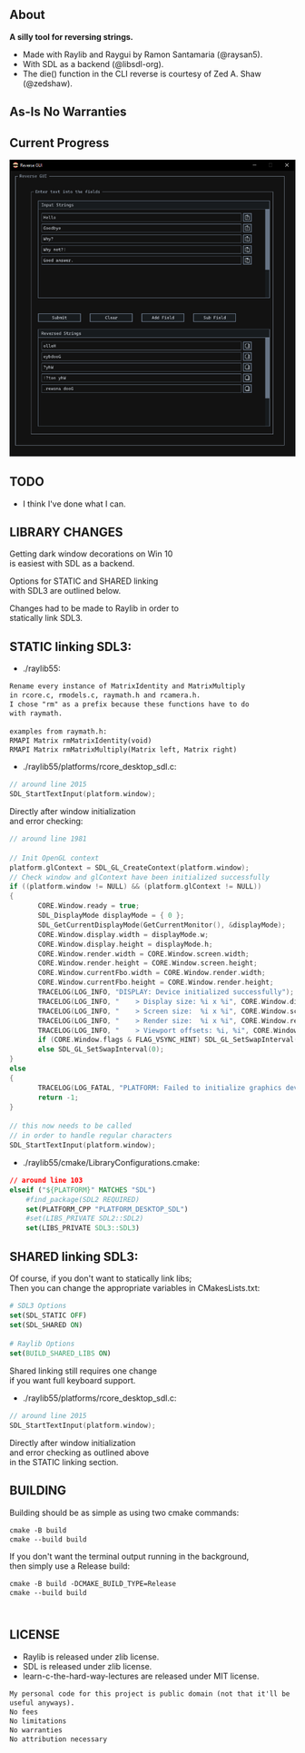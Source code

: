 About
-----
**A silly tool for reversing strings.**

- Made with Raylib and Raygui by Ramon Santamaria (@raysan5).
- With SDL as a backend (@libsdl-org).
- The die() function in the CLI reverse is courtesy of Zed A. Shaw (@zedshaw).

## As-Is No Warranties

Current Progress
-----------------  
![Looking pretty good so far](ReverseGUI.jpg)

TODO
-----
- I think I've done what I can.

LIBRARY CHANGES
---------------
Getting dark window decorations on Win 10\
is easiest with SDL as a backend.

Options for STATIC and SHARED linking\
with SDL3 are outlined below.

Changes had to be made to Raylib in order to\
statically link SDL3.

## STATIC linking SDL3:

- ./raylib55:
```
Rename every instance of MatrixIdentity and MatrixMultiply
in rcore.c, rmodels.c, raymath.h and rcamera.h.
I chose "rm" as a prefix because these functions have to do
with raymath.

examples from raymath.h:
RMAPI Matrix rmMatrixIdentity(void)
RMAPI Matrix rmMatrixMultiply(Matrix left, Matrix right)
```

- ./raylib55/platforms/rcore_desktop_sdl.c:

```c
// around line 2015
SDL_StartTextInput(platform.window);
```
Directly after window initialization\
and error checking:
```c
// around line 1981

// Init OpenGL context
platform.glContext = SDL_GL_CreateContext(platform.window);
// Check window and glContext have been initialized successfully
if ((platform.window != NULL) && (platform.glContext != NULL))
{
       CORE.Window.ready = true;
       SDL_DisplayMode displayMode = { 0 };
       SDL_GetCurrentDisplayMode(GetCurrentMonitor(), &displayMode);
       CORE.Window.display.width = displayMode.w;
       CORE.Window.display.height = displayMode.h;
       CORE.Window.render.width = CORE.Window.screen.width;
       CORE.Window.render.height = CORE.Window.screen.height;
       CORE.Window.currentFbo.width = CORE.Window.render.width;
       CORE.Window.currentFbo.height = CORE.Window.render.height;
       TRACELOG(LOG_INFO, "DISPLAY: Device initialized successfully");
       TRACELOG(LOG_INFO, "    > Display size: %i x %i", CORE.Window.display.width, CORE.Window.display.height);
       TRACELOG(LOG_INFO, "    > Screen size:  %i x %i", CORE.Window.screen.width, CORE.Window.screen.height);
       TRACELOG(LOG_INFO, "    > Render size:  %i x %i", CORE.Window.render.width, CORE.Window.render.height);
       TRACELOG(LOG_INFO, "    > Viewport offsets: %i, %i", CORE.Window.renderOffset.x, CORE.Window.renderOffset.y);
       if (CORE.Window.flags & FLAG_VSYNC_HINT) SDL_GL_SetSwapInterval(1);
       else SDL_GL_SetSwapInterval(0);
}
else
{
       TRACELOG(LOG_FATAL, "PLATFORM: Failed to initialize graphics device");
       return -1;
}

// this now needs to be called
// in order to handle regular characters
SDL_StartTextInput(platform.window);
```

- ./raylib55/cmake/LibraryConfigurations.cmake:
```cmake
// around line 103
elseif ("${PLATFORM}" MATCHES "SDL")
    #find_package(SDL2 REQUIRED)
    set(PLATFORM_CPP "PLATFORM_DESKTOP_SDL")
    #set(LIBS_PRIVATE SDL2::SDL2)
    set(LIBS_PRIVATE SDL3::SDL3)
```
## SHARED linking SDL3:

Of course, if you don't want to statically link libs;\
Then you can change the appropriate variables in CMakesLists.txt:
```cmake
# SDL3 Options
set(SDL_STATIC OFF)
set(SDL_SHARED ON)

# Raylib Options
set(BUILD_SHARED_LIBS ON)
```

Shared linking still requires one change\
if you want full keyboard support.
- ./raylib55/platforms/rcore_desktop_sdl.c:
```c
// around line 2015
SDL_StartTextInput(platform.window);
```
Directly after window initialization\
and error checking as outlined above\
in the STATIC linking section.

BUILDING
--------
Building should be as simple as using two cmake commands:
```shell
cmake -B build
cmake --build build
```

If you don't want the terminal output running in the background,\
then simply use a Release build:
```shell
cmake -B build -DCMAKE_BUILD_TYPE=Release
cmake --build build
```
\
LICENSE
-------
- Raylib is released under zlib license.
- SDL is released under zlib license.
- learn-c-the-hard-way-lectures are released under MIT license.

```
My personal code for this project is public domain (not that it'll be useful anyways).
No fees
No limitations
No warranties
No attribution necessary 
```
